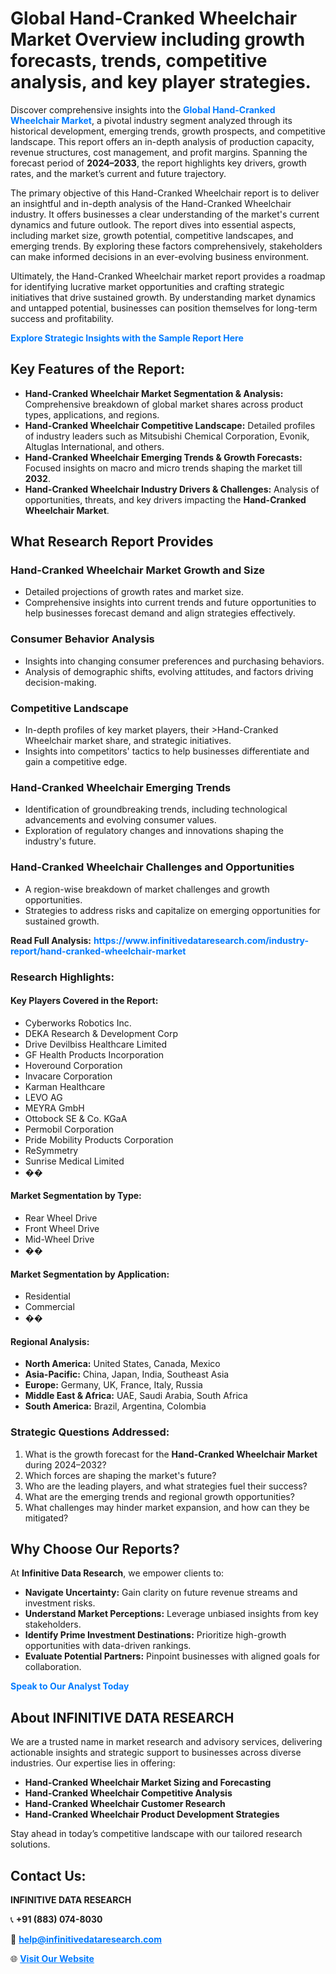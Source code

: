 <h1>Global Hand-Cranked Wheelchair Market Overview including growth forecasts, trends, competitive analysis, and key player strategies.</h1>
<p>
Discover comprehensive insights into the 
<a href="https://www.infinitivedataresearch.com/industry-report/hand-cranked-wheelchair-market" rel="dofollow" style="color: #007BFF; text-decoration: none;"><strong>Global Hand-Cranked Wheelchair Market</strong></a>, a pivotal industry segment analyzed through its historical development, emerging trends, growth prospects, and competitive landscape. This report offers an in-depth analysis of production capacity, revenue structures, cost management, and profit margins. Spanning the forecast period of <strong>2024–2033</strong>, the report highlights key drivers, growth rates, and the market’s current and future trajectory.
</p>
<p>
The primary objective of this Hand-Cranked Wheelchair report is to deliver an insightful and in-depth analysis of the Hand-Cranked Wheelchair industry. It offers businesses a clear understanding of the market's current dynamics and future outlook. The report dives into essential aspects, including market size, growth potential, competitive landscapes, and emerging trends. By exploring these factors comprehensively, stakeholders can make informed decisions in an ever-evolving business environment.
</p>
<p>
Ultimately, the Hand-Cranked Wheelchair market report provides a roadmap for identifying lucrative market opportunities and crafting strategic initiatives that drive sustained growth. By understanding market dynamics and untapped potential, businesses can position themselves for long-term success and profitability.
</p>
<p>
<a href="https://www.infinitivedataresearch.com/request-sample/reportId=109898" style="color: #007BFF; text-decoration: none;"><strong>Explore Strategic Insights with the Sample Report Here</strong></a>
</p>

<h2>Key Features of the Report:</h2>
<ul>
<li><strong>Hand-Cranked Wheelchair Market Segmentation & Analysis:</strong> Comprehensive breakdown of global market shares across product types, applications, and regions.</li>
<li><strong>Hand-Cranked Wheelchair Competitive Landscape:</strong> Detailed profiles of industry leaders such as Mitsubishi Chemical Corporation, Evonik, Altuglas International, and others.</li>
<li><strong>Hand-Cranked Wheelchair Emerging Trends & Growth Forecasts:</strong> Focused insights on macro and micro trends shaping the market till <strong>2032</strong>.</li>
<li><strong>Hand-Cranked Wheelchair Industry Drivers & Challenges:</strong> Analysis of opportunities, threats, and key drivers impacting the <strong>Hand-Cranked Wheelchair Market</strong>.</li>
</ul>

<h2>What Research Report Provides</h2>
<h3>Hand-Cranked Wheelchair Market Growth and Size</h3>
<ul>
<li>Detailed projections of growth rates and market size.</li>
<li>Comprehensive insights into current trends and future opportunities to help businesses forecast demand and align strategies effectively.</li>
</ul>

<h3>Consumer Behavior Analysis</h3>
<ul>
<li>Insights into changing consumer preferences and purchasing behaviors.</li>
<li>Analysis of demographic shifts, evolving attitudes, and factors driving decision-making.</li>
</ul>

<h3>Competitive Landscape</h3>
<ul>
<li>In-depth profiles of key market players, their >Hand-Cranked Wheelchair market share, and strategic initiatives.</li>
<li>Insights into competitors' tactics to help businesses differentiate and gain a competitive edge.</li>
</ul>

<h3>Hand-Cranked Wheelchair Emerging Trends</h3>
<ul>
<li>Identification of groundbreaking trends, including technological advancements and evolving consumer values.</li>
<li>Exploration of regulatory changes and innovations shaping the industry's future.</li>
</ul>

<h3>Hand-Cranked Wheelchair Challenges and Opportunities</h3>
<ul>
<li>A region-wise breakdown of market challenges and growth opportunities.</li>
<li>Strategies to address risks and capitalize on emerging opportunities for sustained growth.</li>
</ul>
<p><strong>Read Full Analysis:</strong> <a href="https://www.infinitivedataresearch.com/industry-report/hand-cranked-wheelchair-market" rel="dofollow" style="color: #007BFF; text-decoration: none;"><strong>https://www.infinitivedataresearch.com/industry-report/hand-cranked-wheelchair-market</strong></a></p>
<h3>Research Highlights:</h3>
<h4>Key Players Covered in the Report:</h4>
<ul><li>Cyberworks Robotics Inc.</li><li>DEKA Research &amp; Development Corp</li><li>Drive Devilbiss Healthcare Limited</li><li>GF Health Products Incorporation</li><li>Hoveround Corporation</li><li>Invacare Corporation</li><li>Karman Healthcare</li><li>LEVO AG</li><li>MEYRA GmbH</li><li>Ottobock SE &amp; Co. KGaA</li><li>Permobil Corporation</li><li>Pride Mobility Products Corporation</li><li>ReSymmetry</li><li>Sunrise Medical Limited</li><li>��</li></ul>
<h4>Market Segmentation by Type:</h4>
<ul><li>Rear Wheel Drive</li><li>Front Wheel Drive</li><li>Mid-Wheel Drive</li><li>��</li></ul>
<h4>Market Segmentation by Application:</h4>
<ul><li>Residential</li><li>Commercial</li><li>��</li></ul>

<h4>Regional Analysis:</h4>
<ul>
<li><strong>North America:</strong> United States, Canada, Mexico</li>
<li><strong>Asia-Pacific:</strong> China, Japan, India, Southeast Asia</li>
<li><strong>Europe:</strong> Germany, UK, France, Italy, Russia</li>
<li><strong>Middle East & Africa:</strong> UAE, Saudi Arabia, South Africa</li>
<li><strong>South America:</strong> Brazil, Argentina, Colombia</li>
</ul>

<h3>Strategic Questions Addressed:</h3>
<ol>
<li>What is the growth forecast for the <strong>Hand-Cranked Wheelchair Market</strong> during 2024–2032?</li>
<li>Which forces are shaping the market's future?</li>
<li>Who are the leading players, and what strategies fuel their success?</li>
<li>What are the emerging trends and regional growth opportunities?</li>
<li>What challenges may hinder market expansion, and how can they be mitigated?</li>
</ol>

<h2>Why Choose Our Reports?</h2>
<p>At <strong>Infinitive Data Research</strong>, we empower clients to:</p>
<ul>
<li><strong>Navigate Uncertainty:</strong> Gain clarity on future revenue streams and investment risks.</li>
<li><strong>Understand Market Perceptions:</strong> Leverage unbiased insights from key stakeholders.</li>
<li><strong>Identify Prime Investment Destinations:</strong> Prioritize high-growth opportunities with data-driven rankings.</li>
<li><strong>Evaluate Potential Partners:</strong> Pinpoint businesses with aligned goals for collaboration.</li>
</ul>
<p><a href="https://www.infinitivedataresearch.com/industry-report/hand-cranked-wheelchair-market" rel="dofollow" style="color: #007BFF; text-decoration: none;"><strong>Speak to Our Analyst Today</strong></a></p>

<h2>About INFINITIVE DATA RESEARCH</h2>
<p>We are a trusted name in market research and advisory services, delivering actionable insights and strategic support to businesses across diverse industries. Our expertise lies in offering:</p>
<ul>
<li><strong>Hand-Cranked Wheelchair Market Sizing and Forecasting</strong></li>
<li><strong>Hand-Cranked Wheelchair Competitive Analysis</strong></li>
<li><strong>Hand-Cranked Wheelchair Customer Research</strong></li>
<li><strong>Hand-Cranked Wheelchair Product Development Strategies</strong></li>
</ul>
<p>Stay ahead in today’s competitive landscape with our tailored research solutions.</p>

<h2>Contact Us:</h2>
<p><strong>INFINITIVE DATA RESEARCH</strong></p>
<p>📞 <strong>+91 (883) 074-8030</strong></p>
<p>📧 <strong><a href="mailto:help@infinitivedataresearch.com" style="color: #007BFF;">help@infinitivedataresearch.com</a></strong></p>
<p>🌐 <strong><a href="https://www.infinitivedataresearch.com" rel="dofollow" style="color: #007BFF;">Visit Our Website</a></strong></p>